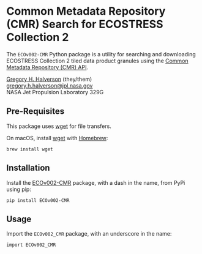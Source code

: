 # Common Metadata Repository (CMR) Search for ECOSTRESS Collection 2

The `ECOv002-CMR` Python package is a utility for searching and downloading ECOSTRESS Collection 2 tiled data product granules using the [Common Metadata Repository (CMR) API](https://cmr.earthdata.nasa.gov/search/site/docs/search/api.html).

[Gregory H. Halverson](https://github.com/gregory-halverson-jpl) (they/them)<br>
[gregory.h.halverson@jpl.nasa.gov](mailto:gregory.h.halverson@jpl.nasa.gov)<br>
NASA Jet Propulsion Laboratory 329G

## Pre-Requisites

This package uses [wget](https://www.gnu.org/software/wget/) for file transfers.

On macOS, install [wget](https://formulae.brew.sh/formula/wget) with [Homebrew](https://brew.sh/):

```
brew install wget
```

## Installation

Install the [ECOv002-CMR](https://pypi.org/project/ECOv002-CMR/) package, with a dash in the name, from PyPi using pip:

```
pip install ECOv002-CMR
```

## Usage

Import the `ECOv002_CMR` package, with an underscore in the name:

```
import ECOv002_CMR
```
